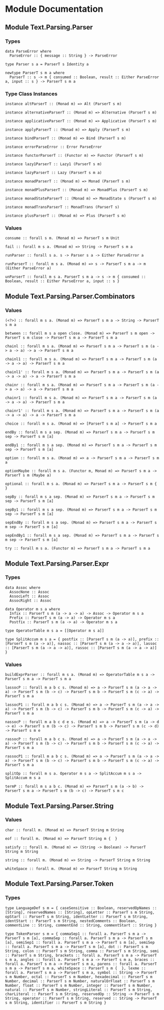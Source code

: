 # Module Documentation

## Module Text.Parsing.Parser

### Types

    data ParseError where
      ParseError :: { message :: String } -> ParseError

    type Parser s a = ParserT s Identity a

    newtype ParserT s m a where
      ParserT :: s -> m { consumed :: Boolean, result :: Either ParseError a, input :: s } -> ParserT s m a


### Type Class Instances

    instance altParserT :: (Monad m) => Alt (ParserT s m)

    instance alternativeParserT :: (Monad m) => Alternative (ParserT s m)

    instance applicativeParserT :: (Monad m) => Applicative (ParserT s m)

    instance applyParserT :: (Monad m) => Apply (ParserT s m)

    instance bindParserT :: (Monad m) => Bind (ParserT s m)

    instance errorParseError :: Error ParseError

    instance functorParserT :: (Functor m) => Functor (ParserT s m)

    instance lazy1ParserT :: Lazy1 (ParserT s m)

    instance lazyParserT :: Lazy (ParserT s m a)

    instance monadParserT :: (Monad m) => Monad (ParserT s m)

    instance monadPlusParserT :: (Monad m) => MonadPlus (ParserT s m)

    instance monadStateParserT :: (Monad m) => MonadState s (ParserT s m)

    instance monadTransParserT :: MonadTrans (ParserT s)

    instance plusParserT :: (Monad m) => Plus (ParserT s m)


### Values

    consume :: forall s m. (Monad m) => ParserT s m Unit

    fail :: forall m s a. (Monad m) => String -> ParserT s m a

    runParser :: forall s a. s -> Parser s a -> Either ParseError a

    runParserT :: forall m s a. (Monad m) => s -> ParserT s m a -> m (Either ParseError a)

    unParserT :: forall m s a. ParserT s m a -> s -> m { consumed :: Boolean, result :: Either ParseError a, input :: s }


## Module Text.Parsing.Parser.Combinators

### Values

    (<?>) :: forall m s a. (Monad m) => ParserT s m a -> String -> ParserT s m a

    between :: forall m s a open close. (Monad m) => ParserT s m open -> ParserT s m close -> ParserT s m a -> ParserT s m a

    chainl :: forall m s a. (Monad m) => ParserT s m a -> ParserT s m (a -> a -> a) -> a -> ParserT s m a

    chainl1 :: forall m s a. (Monad m) => ParserT s m a -> ParserT s m (a -> a -> a) -> ParserT s m a

    chainl1' :: forall m s a. (Monad m) => ParserT s m a -> ParserT s m (a -> a -> a) -> a -> ParserT s m a

    chainr :: forall m s a. (Monad m) => ParserT s m a -> ParserT s m (a -> a -> a) -> a -> ParserT s m a

    chainr1 :: forall m s a. (Monad m) => ParserT s m a -> ParserT s m (a -> a -> a) -> ParserT s m a

    chainr1' :: forall m s a. (Monad m) => ParserT s m a -> ParserT s m (a -> a -> a) -> a -> ParserT s m a

    choice :: forall m s a. (Monad m) => [ParserT s m a] -> ParserT s m a

    endBy :: forall m s a sep. (Monad m) => ParserT s m a -> ParserT s m sep -> ParserT s m [a]

    endBy1 :: forall m s a sep. (Monad m) => ParserT s m a -> ParserT s m sep -> ParserT s m [a]

    option :: forall m s a. (Monad m) => a -> ParserT s m a -> ParserT s m a

    optionMaybe :: forall m s a. (Functor m, Monad m) => ParserT s m a -> ParserT s m (Maybe a)

    optional :: forall m s a. (Monad m) => ParserT s m a -> ParserT s m {  }

    sepBy :: forall m s a sep. (Monad m) => ParserT s m a -> ParserT s m sep -> ParserT s m [a]

    sepBy1 :: forall m s a sep. (Monad m) => ParserT s m a -> ParserT s m sep -> ParserT s m [a]

    sepEndBy :: forall m s a sep. (Monad m) => ParserT s m a -> ParserT s m sep -> ParserT s m [a]

    sepEndBy1 :: forall m s a sep. (Monad m) => ParserT s m a -> ParserT s m sep -> ParserT s m [a]

    try :: forall m s a. (Functor m) => ParserT s m a -> ParserT s m a


## Module Text.Parsing.Parser.Expr

### Types

    data Assoc where
      AssocNone :: Assoc
      AssocLeft :: Assoc
      AssocRight :: Assoc

    data Operator m s a where
      Infix :: ParserT s m (a -> a -> a) -> Assoc -> Operator m s a
      Prefix :: ParserT s m (a -> a) -> Operator m s a
      Postfix :: ParserT s m (a -> a) -> Operator m s a

    type OperatorTable m s a = [[Operator m s a]]

    type SplitAccum m s a = { postfix :: [ParserT s m (a -> a)], prefix :: [ParserT s m (a -> a)], nassoc :: [ParserT s m (a -> a -> a)], lassoc :: [ParserT s m (a -> a -> a)], rassoc :: [ParserT s m (a -> a -> a)] }


### Values

    buildExprParser :: forall m s a. (Monad m) => OperatorTable m s a -> ParserT s m a -> ParserT s m a

    lassocP :: forall m a b c s. (Monad m) => a -> ParserT s m (a -> a -> a) -> ParserT s m (b -> c) -> ParserT s m b -> ParserT s m (c -> a) -> ParserT s m a

    lassocP1 :: forall m a b c s. (Monad m) => a -> ParserT s m (a -> a -> a) -> ParserT s m (b -> c) -> ParserT s m b -> ParserT s m (c -> a) -> ParserT s m a

    nassocP :: forall m a b c d e s. (Monad m) => a -> ParserT s m (a -> d -> e) -> ParserT s m (b -> c) -> ParserT s m b -> ParserT s m (c -> d) -> ParserT s m e

    rassocP :: forall m a b c s. (Monad m) => a -> ParserT s m (a -> a -> a) -> ParserT s m (b -> c) -> ParserT s m b -> ParserT s m (c -> a) -> ParserT s m a

    rassocP1 :: forall m a b c s. (Monad m) => a -> ParserT s m (a -> a -> a) -> ParserT s m (b -> c) -> ParserT s m b -> ParserT s m (c -> a) -> ParserT s m a

    splitOp :: forall m s a. Operator m s a -> SplitAccum m s a -> SplitAccum m s a

    termP :: forall m s a b c. (Monad m) => ParserT s m (a -> b) -> ParserT s m a -> ParserT s m (b -> c) -> ParserT s m c


## Module Text.Parsing.Parser.String

### Values

    char :: forall m. (Monad m) => ParserT String m String

    eof :: forall m. (Monad m) => ParserT String m {  }

    satisfy :: forall m. (Monad m) => (String -> Boolean) -> ParserT String m String

    string :: forall m. (Monad m) => String -> ParserT String m String

    whiteSpace :: forall m. (Monad m) => ParserT String m String


## Module Text.Parsing.Parser.Token

### Types

    type LanguageDef s m = { caseSensitive :: Boolean, reservedOpNames :: [String], reservedNames :: [String], opLetter :: ParserT s m String, opStart :: ParserT s m String, identLetter :: ParserT s m String, identStart :: ParserT s m String, nestedComments :: Boolean, commentLine :: String, commentEnd :: String, commentStart :: String }

    type TokenParser s m = { commaSep1 :: forall a. ParserT s m a -> ParserT s m [a], commaSep :: forall a. ParserT s m a -> ParserT s m [a], semiSep1 :: forall a. ParserT s m a -> ParserT s m [a], semiSep :: forall a. ParserT s m a -> ParserT s m [a], dot :: ParserT s m String, colon :: ParserT s m String, comma :: ParserT s m String, semi :: ParserT s m String, brackets :: forall a. ParserT s m a -> ParserT s m a, angles :: forall a. ParserT s m a -> ParserT s m a, braces :: forall a. ParserT s m a -> ParserT s m a, parens :: forall a. ParserT s m a -> ParserT s m a, whiteSpace :: ParserT s m {  }, lexme :: forall a. ParserT s m a -> ParserT s m a, symbol :: String -> ParserT s m Number, octal :: ParserT s m Number, hexadecimal :: ParserT s m Number, decimal :: ParserT s m Number, naturalOrFloat :: ParserT s m Number, float :: ParserT s m Number, integer :: ParserT s m Number, natural :: ParserT s m Number, stringLiteral :: ParserT s m String, charLiteral :: ParserT s m String, reservedOp :: String -> ParserT s m String, operator :: ParserT s m String, reserved :: String -> ParserT s m String, identifier :: ParserT s m String }